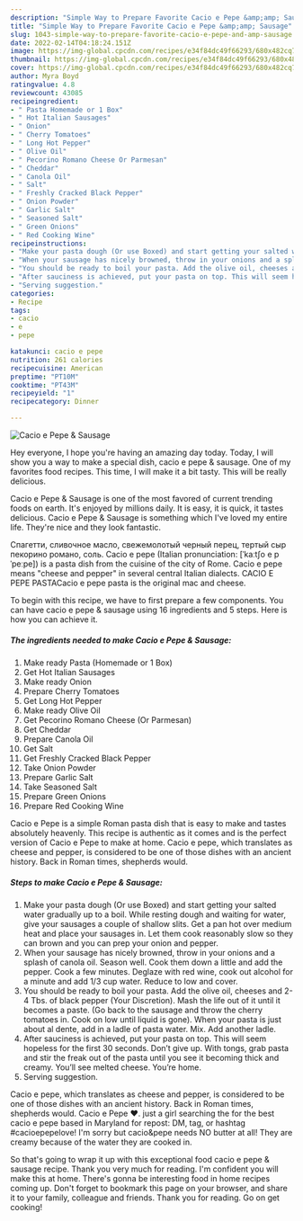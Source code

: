 ```yaml
---
description: "Simple Way to Prepare Favorite Cacio e Pepe &amp;amp; Sausage"
title: "Simple Way to Prepare Favorite Cacio e Pepe &amp;amp; Sausage"
slug: 1043-simple-way-to-prepare-favorite-cacio-e-pepe-and-amp-sausage
date: 2022-02-14T04:18:24.151Z
image: https://img-global.cpcdn.com/recipes/e34f84dc49f66293/680x482cq70/cacio-e-pepe-sausage-recipe-main-photo.jpg
thumbnail: https://img-global.cpcdn.com/recipes/e34f84dc49f66293/680x482cq70/cacio-e-pepe-sausage-recipe-main-photo.jpg
cover: https://img-global.cpcdn.com/recipes/e34f84dc49f66293/680x482cq70/cacio-e-pepe-sausage-recipe-main-photo.jpg
author: Myra Boyd
ratingvalue: 4.8
reviewcount: 43085
recipeingredient:
- " Pasta Homemade or 1 Box"
- " Hot Italian Sausages"
- " Onion"
- " Cherry Tomatoes"
- " Long Hot Pepper"
- " Olive Oil"
- " Pecorino Romano Cheese Or Parmesan"
- " Cheddar"
- " Canola Oil"
- " Salt"
- " Freshly Cracked Black Pepper"
- " Onion Powder"
- " Garlic Salt"
- " Seasoned Salt"
- " Green Onions"
- " Red Cooking Wine"
recipeinstructions:
- "Make your pasta dough (Or use Boxed) and start getting your salted water gradually up to a boil. While resting dough and waiting for water, give your sausages a couple of shallow slits. Get a pan hot over medium heat and place your sausages in. Let them cook reasonably slow so they can brown and you can prep your onion and pepper."
- "When your sausage has nicely browned, throw in your onions and a splash of canola oil. Season well. Cook them down a little and add the pepper. Cook a few minutes. Deglaze with red wine, cook out alcohol for a minute and add 1/3 cup water. Reduce to low and cover."
- "You should be ready to boil your pasta. Add the olive oil, cheeses and 2-4 Tbs. of black pepper (Your Discretion). Mash the life out of it until it becomes a paste. (Go back to the sausage and throw the cherry tomatoes in. Cook on low until liquid is gone). When your pasta is just about al dente, add in a ladle of pasta water. Mix. Add another ladle."
- "After sauciness is achieved, put your pasta on top. This will seem hopeless for the first 30 seconds. Don’t give up. With tongs, grab pasta and stir the freak out of the pasta until you see it becoming thick and creamy. You’ll see melted cheese. You’re home."
- "Serving suggestion."
categories:
- Recipe
tags:
- cacio
- e
- pepe

katakunci: cacio e pepe 
nutrition: 261 calories
recipecuisine: American
preptime: "PT10M"
cooktime: "PT43M"
recipeyield: "1"
recipecategory: Dinner

---
```



![Cacio e Pepe &amp; Sausage](https://img-global.cpcdn.com/recipes/e34f84dc49f66293/680x482cq70/cacio-e-pepe-sausage-recipe-main-photo.jpg)

Hey everyone, I hope you're having an amazing day today. Today, I will show you a way to make a special dish, cacio e pepe &amp; sausage. One of my favorites food recipes. This time, I will make it a bit tasty. This will be really delicious.

Cacio e Pepe &amp; Sausage is one of the most favored of current trending foods on earth. It's enjoyed by millions daily. It is easy, it is quick, it tastes delicious. Cacio e Pepe &amp; Sausage is something which I've loved my entire life. They're nice and they look fantastic.

Спагетти, сливочное масло, свежемолотый черный перец, тертый сыр пекорино романо, соль. Cacio e pepe (Italian pronunciation: [ˈkaːtʃo e pˈpeːpe]) is a pasta dish from the cuisine of the city of Rome. Cacio e pepe means &#34;cheese and pepper&#34; in several central Italian dialects. CACIO E PEPE PASTACacio e pepe pasta is the original mac and cheese.


To begin with this recipe, we have to first prepare a few components. You can have cacio e pepe &amp; sausage using 16 ingredients and 5 steps. Here is how you can achieve it.

<!--inarticleads1-->

##### The ingredients needed to make Cacio e Pepe &amp; Sausage:

1. Make ready  Pasta (Homemade or 1 Box)
1. Get  Hot Italian Sausages
1. Make ready  Onion
1. Prepare  Cherry Tomatoes
1. Get  Long Hot Pepper
1. Make ready  Olive Oil
1. Get  Pecorino Romano Cheese (Or Parmesan)
1. Get  Cheddar
1. Prepare  Canola Oil
1. Get  Salt
1. Get  Freshly Cracked Black Pepper
1. Take  Onion Powder
1. Prepare  Garlic Salt
1. Take  Seasoned Salt
1. Prepare  Green Onions
1. Prepare  Red Cooking Wine


Cacio e Pepe is a simple Roman pasta dish that is easy to make and tastes absolutely heavenly. This recipe is authentic as it comes and is the perfect version of Cacio e Pepe to make at home. Cacio e pepe, which translates as cheese and pepper, is considered to be one of those dishes with an ancient history. Back in Roman times, shepherds would. 

<!--inarticleads2-->

##### Steps to make Cacio e Pepe &amp; Sausage:

1. Make your pasta dough (Or use Boxed) and start getting your salted water gradually up to a boil. While resting dough and waiting for water, give your sausages a couple of shallow slits. Get a pan hot over medium heat and place your sausages in. Let them cook reasonably slow so they can brown and you can prep your onion and pepper.
1. When your sausage has nicely browned, throw in your onions and a splash of canola oil. Season well. Cook them down a little and add the pepper. Cook a few minutes. Deglaze with red wine, cook out alcohol for a minute and add 1/3 cup water. Reduce to low and cover.
1. You should be ready to boil your pasta. Add the olive oil, cheeses and 2-4 Tbs. of black pepper (Your Discretion). Mash the life out of it until it becomes a paste. (Go back to the sausage and throw the cherry tomatoes in. Cook on low until liquid is gone). When your pasta is just about al dente, add in a ladle of pasta water. Mix. Add another ladle.
1. After sauciness is achieved, put your pasta on top. This will seem hopeless for the first 30 seconds. Don’t give up. With tongs, grab pasta and stir the freak out of the pasta until you see it becoming thick and creamy. You’ll see melted cheese. You’re home.
1. Serving suggestion.


Cacio e pepe, which translates as cheese and pepper, is considered to be one of those dishes with an ancient history. Back in Roman times, shepherds would. Cacio e Pepe ❤️. just a girl searching the for the best cacio e pepe based in Maryland for repost: DM, tag, or hashtag #cacioepepelove! I&#39;m sorry but cacio&amp;pepe needs NO butter at all! They are creamy because of the water they are cooked in. 

So that's going to wrap it up with this exceptional food cacio e pepe &amp; sausage recipe. Thank you very much for reading. I'm confident you will make this at home. There's gonna be interesting food in home recipes coming up. Don't forget to bookmark this page on your browser, and share it to your family, colleague and friends. Thank you for reading. Go on get cooking!
